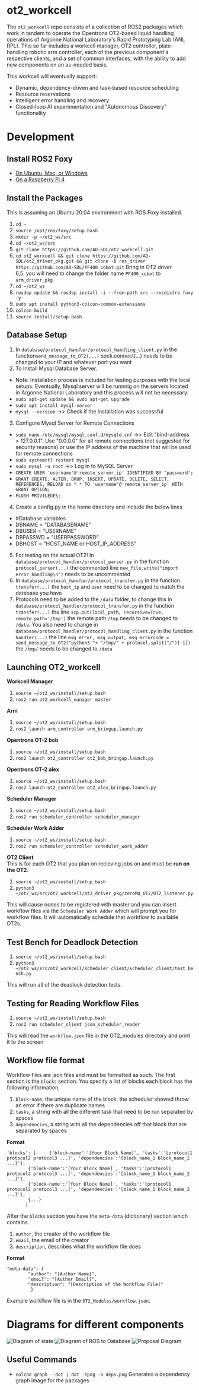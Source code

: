# ot2_workcell

The `ot2_workcell` repo consists of a collection of ROS2 packages which work in tandem to operate the Opentrons OT2-based liquid handling operations of Argonne National Laboratory's Rapid Prototyping Lab (ANL RPL).
This so far includes a workcell manager, OT2 controller, plate-handling robotic arm controller, each of the previous component's respective clients, and a set of common interfaces, with the ability to add new components on an as-needed basis.

This workcell will eventually support:
* Dynamic, dependency-driven and task-based resource scheduling
* Resource reservations
* Intelligent error handling and recovery
* Closed-loop AI experimentation and "Autonomous Discovery" functionality

# Development

## Install ROS2 Foxy

* [On Ubuntu, Mac, or Windows](https://docs.ros.org/en/foxy/Installation.html)
* [On a Raspberry Pi 4](https://roboticsbackend.com/install-ros2-on-raspberry-pi/)

## Install the Packages

This is assuming an Ubuntu 20.04 environment with ROS Foxy installed.

1. `cd ~`
2. `source /opt/ros/foxy/setup.bash`
3. `mkdir -p ~/ot2_ws/src`
4. `cd ~/ot2_ws/src`
5. `git clone https://github.com/AD-SDL/ot2_workcell.git`
6. `cd ot2_workcell && git clone https://github.com/AD-SDL/ot2_driver_pkg.git && git clone -b ros_driver https://github.com/AD-SDL/PF400_cobot.git` Bring in OT2 driver  
6,5. you will need to change the folder name `PF400_cobot` to `arm_driver_pkg`  
7. `cd ~/ot2_ws`
8. `rosdep update && rosdep install -i --from-path src --rosdistro foxy -y`
9. `sudo apt install python3-colcon-common-extensions`
10. `colcon build`
11. `source install/setup.bash`

## Database Setup 
1. In `database/protocol_handler/protocol_handling_client.py` in the function`send_message_to_OT2(...)` sock.connect(...) needs to be changed to your IP and whatever port you want 
2. To Install Mysql Database Server.
* Note: Installation process is included for testing purposes with the local setups. Eventually, Mysql server will be runnnig on the servers located in Argonne National Laboratory and this process will not be necessary. 
* `sudo apt-get update && sudo apt-get upgrade`
* `sudo apt install mysql-server`
* `mysql --version` ->> Check if the installation was successful
3. Configure Mysql Server for Remote Connections
* `sudo nano /etc/mysql/mysql.conf.d/mysqld.cnf` ->> Edit "bind-address = 127.0.0.1". Use "0.0.0.0" for all remote connections (not suggested for security reasons) or use the IP address of the machine that will be used for remote connections 
* `sudo systemctl restart mysql`
* `sudo mysql -u root` ->> Log in to MySQL Server
* `CREATE USER 'username'@'remote_server_ip' IDENTIFIED BY 'password';` 
* `GRANT CREATE, ALTER, DROP, INSERT, UPDATE, DELETE, SELECT, REFERENCES, RELOAD on *.* TO 'username'@'remote_server_ip' WITH GRANT OPTION;`
* `FLUSH PRIVILEGES;`
4. Create a config.py in the home directory and include the below lines
* #Database variables
* DBNAME = "DATABASENAME"
* DBUSER = "USERNAME"
* DBPASSWD = "USERPASSWORD"
* DBHOST = "HOST_NAME or HOST_IP_ADDRESS"
5. For testing on the actual OT2! In `database/protocol_handler/protocol_parser.py` in the function `protocol_parser(...)` the commented line `new_file.write("import error_handling\n")` needs to be uncommented 
6. In `database/protocol_handler/protocol_transfer.py` in the function `transfer(...)` the `host_ip` and `user` need to be changed to match the database you have 
7. Protocols need to be added to the `/data` folder, to change this in `database/protocol_handler/protocol_transfer.py` in the function `transfer(...)` the line `scp.put(local_path, recursive=True, remote_path='/tmp')` the remote path `/tmp` needs to be changed to `/data`. You also need to change in `database/protocol_handler/protocol_handling_client.py` in the function `handler(...)` the line `msg_error, msg_output, msg_errorcode = send_message_to_OT2("python3 "+ "/tmp/" + protocol.split("/")[-1])` the `/tmp/` needs to be changed to `/data`

## Launching OT2_workcell

**Workcell Manager**
1. `source ~/ot2_ws/install/setup.bash`
2. `ros2 run ot2_workcell_manager master`

**Arm**
1. `source ~/ot2_ws/install/setup.bash`
2. `ros2 launch arm_controller arm_bringup.launch.py`

**Opentrons OT-2 bob**
1. `source ~/ot2_ws/install/setup.bash`
2. `ros2 launch ot2_controller ot2_bob_bringup.launch.py`

**Opentrons OT-2 alex**
1. `source ~/ot2_ws/install/setup.bash`
2. `ros2 launch ot2_controller ot2_alex_bringup.launch.py`

**Scheduler Manager**
1. `source ~/ot2_ws/install/setup.bash`
2. `ros2 run scheduler_controller scheduler_manager`

**Scheduler Work Adder**
1. `source ~/ot2_ws/install/setup.bash`
2. `ros2 run scheduler_controller scheduler_work_adder`

**OT2 Client**  
This is for each OT2 that you plan on recieving jobs on and must be **run on the OT2**.
1. `source ~/ot2_ws/install/setup.bash`
2. `python3 ~/ot2_ws/src/ot2_workcell/ot2_driver_pkg/zeroMQ_OT2/OT2_listener.py`

This will cause nodes to be registered with master and you can insert workflow files via the `Scheduler Work Adder` which will prompt you for workflow files. It will automatically schedule 
that workflow to available OT2s.

## Test Bench for Deadlock Detection 
1. `source ~/ot2_ws/install/setup.bash`
2. `python3 ~/ot2_ws/src/ot2_workcell/scheduler_client/scheduler_client/test_bench.py`

This will run all of the deadlock detection tests.

## Testing for Reading Workflow Files
1. `source ~/ot2_ws/install/setup.bash`
2. `ros2 run scheduler_client json_scheduler_reader`  

This will read the `workflow.json` file in the OT2_modules directory and print it to the screen 

## Workflow file format 

Workflow files are json files and must be formatted as such. The first section is the `blocks` section. You specify a list of blocks each block has the following information, 
1. `block-name`, the unique name of the block, the scheduler showed throw an error if there are duplicate names
2. `tasks`, a string with all the different task that need to be run separated by spaces 
3. `dependencies`, a string with all the dependencies off that block that are separated by spaces  

**Format** 
```
'blocks': [ 	{'block-name':'[Your Block Name]', 'tasks':'[protocol1 protocol2 protocol3 ...]', 'dependencies':'[block_name_1 block_name_2 ...]'},
		{'block-name':'[Your Block Name]', 'tasks':'[protocol1 protocol2 protocol3 ...]', 'dependencies':'[block_name_1 block_name_2 ...]'},
		{'block-name':'[Your Block Name]', 'tasks':'[protocol1 protocol2 protocol3 ...]', 'dependencies':'[block_name_1 block_name_2 ...]'},
		{...}
	   ]
```

After the `blocks` section you have the `meta-data` (dictionary) section which contains 
1. `author`, the creator of the workflow file
2. `email`, the email of the creator 
3. `description`, describes what the workflow file does  

**Format**
```
"meta-data": {
		"author": "[Author Name]",
		"email": "[Author Email]", 
		"description": "[Description of the Workflow File]"
	     }    
```  
Example workflow file is in the `OT2_Modules/workflow.json`.

# Diagrams for different components
![Diagram of state](https://raw.githubusercontent.com/AD-SDL/ot2_workcell/master/Diagrams/stateot2_diagram.png)
![Diagram of ROS to Database](https://raw.githubusercontent.com/AD-SDL/ot2_workcell/master/Diagrams/protocol_handling_diagram.png)
![Proposal Diagram](https://raw.githubusercontent.com/AD-SDL/ot2_workcell/master/Diagrams/Proposal.png)


## Useful Commands 
* `colcon graph --dot | dot -Tpng -o deps.png` Generates a dependency graph image for the packages
